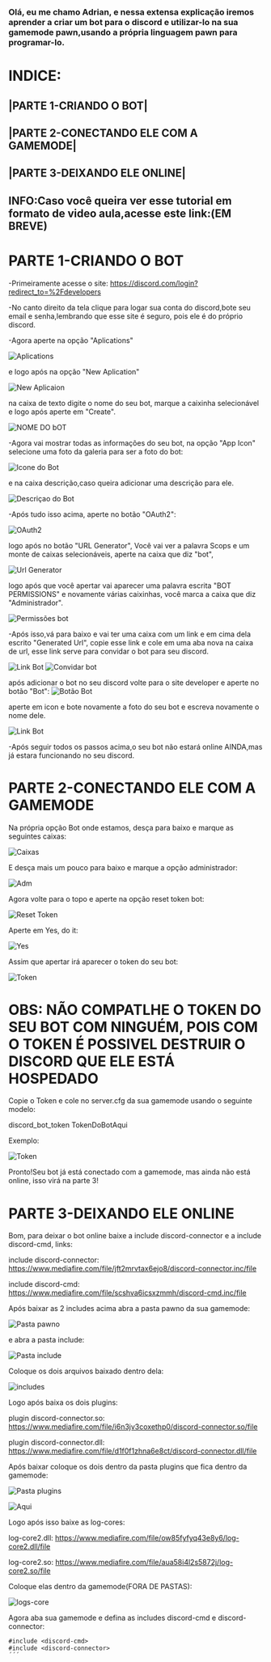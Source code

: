 ### Olá, eu me chamo Adrian, e nessa extensa explicação iremos aprender a criar um bot para o discord e utilizar-lo na sua gamemode pawn,usando a própria linguagem pawn para programar-lo.

# INDICE:

## |PARTE 1-CRIANDO O BOT|

## |PARTE 2-CONECTANDO ELE COM A GAMEMODE|

## |PARTE 3-DEIXANDO ELE ONLINE|

## INFO:Caso você queira ver esse tutorial em formato de video aula,acesse este link:(EM BREVE)

# PARTE 1-CRIANDO O BOT

-Primeiramente acesse o site: https://discord.com/login?redirect_to=%2Fdevelopers

-No canto direito da tela clique para logar sua conta do discord,bote seu email e senha,lembrando que esse site é seguro, pois ele é do próprio discord.

-Agora aperte na opção "Aplications" 

![Aplications](png/printA.png)

e logo após na opção "New Aplication"

![New Aplicaion](png/printB.png)

na caixa de texto digite o nome do seu bot, marque a caixinha selecionável e logo após aperte em "Create".

![NOME DO bOT](png/printC.png)

-Agora vai mostrar todas as informações do seu bot, na opção "App Icon" selecione uma foto da galeria para ser a foto do bot:

![Icone do Bot](png/printD.png)

 e na caixa descrição,caso queira adicionar uma descrição para ele.

![Descriçao do Bot](png/printE.png)

-Após tudo isso acima, aperte no botão "OAuth2":

![OAuth2](png/printF.png)

logo após no botão "URL Generator", Você vai ver a palavra Scops e um monte de caixas selecionáveis, aperte na caixa que diz "bot", 

![Url Generator](png/printG.png)

logo após que você apertar vai aparecer uma palavra escrita "BOT PERMISSIONS" e novamente várias caixinhas, você marca a caixa que diz "Administrador".

![Permissões bot](png/printH.png)

-Após isso,vá para baixo e vai ter uma caixa com um link e em cima dela escrito "Generated Url", copie esse link e cole em uma aba nova na caixa de url, esse link serve para convidar o bot para seu discord.

![Link Bot](png/printL.png)
![Convidar bot](png/printM.png)

 após adicionar o bot no seu discord volte para o site developer e aperte no botão "Bot":
 ![Botão Bot](png/printN.png)
 
aperte em icon e bote novamente a foto do seu bot e escreva novamente o nome dele.

![Link Bot](png/printO.png)


-Após seguir todos os passos acima,o seu bot não estará online AINDA,mas já estara funcionando no seu discord.

# PARTE 2-CONECTANDO ELE COM A GAMEMODE

Na própria opção Bot onde estamos, desça para baixo e marque as seguintes caixas:

![Caixas](png/printP.png)

E desça mais um pouco para baixo e marque a opção administrador:

![Adm](png/printQ.png)

Agora volte para o topo e aperte na opção reset token bot:

![Reset Token](png/printR.png)

Aperte em Yes, do it:

![Yes](png/printS.png)

Assim que apertar irá aparecer o token do seu bot:

![Token](png/printT.png)

# OBS: NÃO COMPATLHE O TOKEN DO SEU BOT COM NINGUÉM, POIS COM O TOKEN É POSSIVEL DESTRUIR O DISCORD QUE ELE ESTÁ HOSPEDADO

Copie o Token e cole no server.cfg da sua gamemode usando o seguinte modelo:

discord_bot_token TokenDoBotAqui

Exemplo: 

![Token](png/printU.png)

Pronto!Seu bot já está conectado com a gamemode, mas ainda não está online, isso virá na parte 3!

# PARTE 3-DEIXANDO ELE ONLINE

Bom, para deixar o bot online baixe a include discord-connector e a include discord-cmd, links:

include discord-connector: https://www.mediafire.com/file/jft2mrvtax6ejo8/discord-connector.inc/file

include discord-cmd: https://www.mediafire.com/file/scshva6icsxzmmh/discord-cmd.inc/file

Após baixar as 2 includes acima abra a pasta pawno da sua gamemode:

![Pasta pawno](png/printV.png)

e abra a pasta include:

![Pasta include](png/printW.png)

Coloque os dois arquivos baixado dentro dela:

![includes](png/printX.png)

Logo após baixa os dois plugins:

plugin discord-connector.so: https://www.mediafire.com/file/i6n3jv3coxethp0/discord-connector.so/file

plugin discord-connector.dll: https://www.mediafire.com/file/d1f0f1zhna6e8ct/discord-connector.dll/file

Após baixar coloque os dois dentro da pasta plugins que fica dentro da gamemode:

![Pasta plugins](png/printY.png)

![Aqui](png/printZ.png)

Logo após isso baixe as log-cores:

log-core2.dll: https://www.mediafire.com/file/ow85fyfyq43e8y6/log-core2.dll/file

log-core2.so: https://www.mediafire.com/file/aua58i4l2s5872j/log-core2.so/file

Coloque elas dentro da gamemode(FORA DE PASTAS):

![logs-core](png/print1.png)


Agora aba sua gamemode e defina as includes discord-cmd e discord-connector:

```pawn
#include <discord-cmd>
#include <discord-connector> 
´´´

